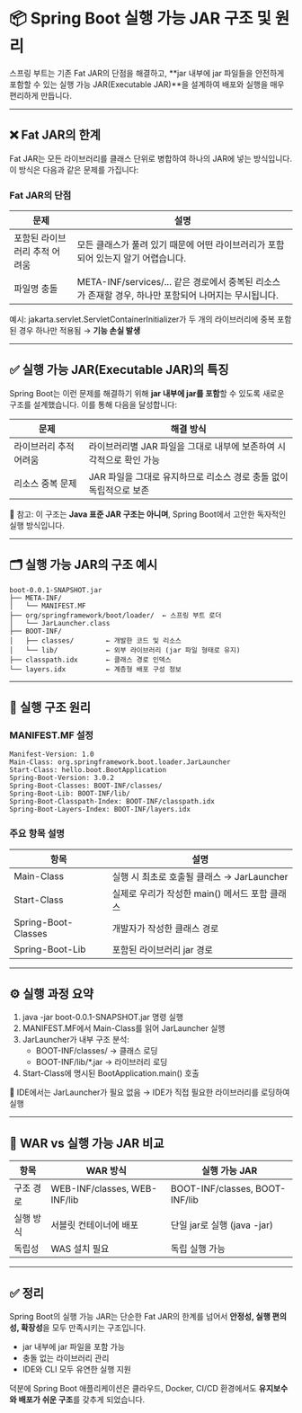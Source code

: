 # 📦 Spring Boot 실행 가능 JAR 구조 및 원리

스프링 부트는 기존 Fat JAR의 단점을 해결하고, \*\*jar 내부에 jar 파일들을 안전하게 포함할 수 있는 실행 가능 JAR(Executable JAR)\*\*을 설계하여 배포와 실행을 매우 편리하게 만듭니다.

---

## ❌ Fat JAR의 한계

Fat JAR는 모든 라이브러리를 클래스 단위로 병합하여 하나의 JAR에 넣는 방식입니다. 이 방식은 다음과 같은 문제를 가집니다:

### Fat JAR의 단점

| 문제 | 설명 |
| --- | --- |
| 포함된 라이브러리 추적 어려움 | 모든 클래스가 풀려 있기 때문에 어떤 라이브러리가 포함되어 있는지 알기 어렵습니다. |
| 파일명 충돌 | META-INF/services/... 같은 경로에서 중복된 리소스가 존재할 경우, 하나만 포함되어 나머지는 무시됩니다. |

예시: jakarta.servlet.ServletContainerInitializer가 두 개의 라이브러리에 중복 포함된 경우 하나만 적용됨 → **기능 손실 발생**

---

## ✅ 실행 가능 JAR(Executable JAR)의 특징

Spring Boot는 이런 문제를 해결하기 위해 **jar 내부에 jar를 포함**할 수 있도록 새로운 구조를 설계했습니다. 이를 통해 다음을 달성합니다:

| 문제 | 해결 방식 |
| --- | --- |
| 라이브러리 추적 어려움 | 라이브러리별 JAR 파일을 그대로 내부에 보존하여 시각적으로 확인 가능 |
| 리소스 중복 문제 | JAR 파일을 그대로 유지하므로 리소스 경로 충돌 없이 독립적으로 보존 |

📌 참고: 이 구조는 **Java 표준 JAR 구조는 아니며**, Spring Boot에서 고안한 독자적인 실행 방식입니다.

---

## 🗂 실행 가능 JAR의 구조 예시

```
boot-0.0.1-SNAPSHOT.jar
├── META-INF/
│   └── MANIFEST.MF
├── org/springframework/boot/loader/  ← 스프링 부트 로더
│   └── JarLauncher.class
├── BOOT-INF/
│   ├── classes/        ← 개발한 코드 및 리소스
│   └── lib/            ← 외부 라이브러리 (jar 파일 형태로 유지)
├── classpath.idx       ← 클래스 경로 인덱스
└── layers.idx          ← 계층형 배포 구성 정보
```

---

## 🧠 실행 구조 원리

### MANIFEST.MF 설정

```
Manifest-Version: 1.0
Main-Class: org.springframework.boot.loader.JarLauncher
Start-Class: hello.boot.BootApplication
Spring-Boot-Version: 3.0.2
Spring-Boot-Classes: BOOT-INF/classes/
Spring-Boot-Lib: BOOT-INF/lib/
Spring-Boot-Classpath-Index: BOOT-INF/classpath.idx
Spring-Boot-Layers-Index: BOOT-INF/layers.idx
```

### 주요 항목 설명

| 항목 | 설명 |
| --- | --- |
| Main-Class | 실행 시 최초로 호출될 클래스 → JarLauncher |
| Start-Class | 실제로 우리가 작성한 main() 메서드 포함 클래스 |
| Spring-Boot-Classes | 개발자가 작성한 클래스 경로 |
| Spring-Boot-Lib | 포함된 라이브러리 jar 경로 |

---

## ⚙️ 실행 과정 요약

1.  java -jar boot-0.0.1-SNAPSHOT.jar 명령 실행
2.  MANIFEST.MF에서 Main-Class를 읽어 JarLauncher 실행
3.  JarLauncher가 내부 구조 분석:
    -   BOOT-INF/classes/ → 클래스 로딩
    -   BOOT-INF/lib/\*.jar → 라이브러리 로딩
4.  Start-Class에 명시된 BootApplication.main() 호출

📌 IDE에서는 JarLauncher가 필요 없음 → IDE가 직접 필요한 라이브러리를 로딩하여 실행

---

## 🔁 WAR vs 실행 가능 JAR 비교

| 항목 | WAR 방식 | 실행 가능 JAR |
| --- | --- | --- |
| 구조 경로 | WEB-INF/classes, WEB-INF/lib | BOOT-INF/classes, BOOT-INF/lib |
| 실행 방식 | 서블릿 컨테이너에 배포 | 단일 jar로 실행 (java -jar) |
| 독립성 | WAS 설치 필요 | 독립 실행 가능 |

---

## ✅ 정리

Spring Boot의 실행 가능 JAR는 단순한 Fat JAR의 한계를 넘어서 **안정성, 실행 편의성, 확장성**을 모두 만족시키는 구조입니다.

-   jar 내부에 jar 파일을 포함 가능
-   충돌 없는 라이브러리 관리
-   IDE와 CLI 모두 유연한 실행 지원

덕분에 Spring Boot 애플리케이션은 클라우드, Docker, CI/CD 환경에서도 **유지보수와 배포가 쉬운 구조**를 갖추게 되었습니다.